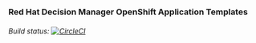 ### Red Hat Decision Manager OpenShift Application Templates

###### Build status: [![CircleCI](https://circleci.com/gh/jboss-container-images/rhdm-7-openshift-image/tree/7.5.x.svg?style=svg)](https://circleci.com/gh/jboss-container-images/rhdm-7-openshift-image/tree/7.5.x)
